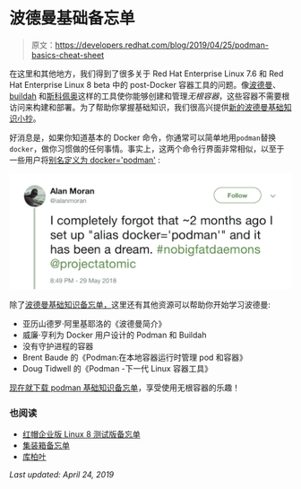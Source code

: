 # 波德曼基础备忘单

> 原文：<https://developers.redhat.com/blog/2019/04/25/podman-basics-cheat-sheet>

在这里和其他地方，我们得到了很多关于 Red Hat Enterprise Linux 7.6 和 Red Hat Enterprise Linux 8 beta 中的 post-Docker 容器工具的问题。像[波德曼](https://podman.io)、 [buildah](https://buildah.io) 和[斯科佩奥](https://github.com/containers/skopeo)这样的工具使你能够创建和管理*无根容器*，这些容器不需要根访问来构建和部署。为了帮助你掌握基础知识，我们很高兴提供[新的波德曼基础知识小抄](https://developers.redhat.com/cheat-sheets/podman-basics/)。

好消息是，如果你知道基本的 Docker 命令，你通常可以简单地用`podman`替换`docker`，做你习惯做的任何事情。事实上，这两个命令行界面非常相似，以至于一些用户将[别名定义为 docker='podman'](https://twitter.com/ialanmoran/status/1001671953571303425) :

![Defining docker as an alias for podman](img/a244bb4a8e083d4dd66aad6d248723c0.png)

除了[波德曼基础知识备忘单，](https://developers.redhat.com/cheat-sheets/podman-basics/)这里还有其他资源可以帮助你开始学习波德曼:

*   亚历山德罗·阿里基耶洛的《波德曼简介》
*   威廉·亨利为 Docker 用户设计的 Podman 和 Buildah
*   没有守护进程的容器
*   Brent Baude 的《Podman:在本地容器运行时管理 pod 和容器》
*   Doug Tidwell 的《Podman -下一代 Linux 容器工具》

[现在就下载 podman 基础知识备忘单](https://developers.redhat.com/cheat-sheets/podman-basics/)，享受使用无根容器的乐趣！

### 也阅读

*   [红帽企业版 Linux 8 测试版备忘单](https://developers.redhat.com/blog/2019/03/04/red-hat-enterprise-linux-8-beta-cheat-sheet-for-developers/)
*   [集装箱备忘单](https://developers.redhat.com/cheat-sheets/containers/)
*   [库柏叶](https://developers.redhat.com/cheat-sheets/kubernetes/)

*Last updated: April 24, 2019*